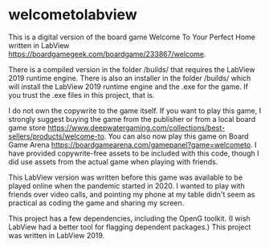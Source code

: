 # welcometolabview
This is a digital version of the board game Welcome To Your Perfect Home written in LabView https://boardgamegeek.com/boardgame/233867/welcome.

There is a compiled version in the folder /builds/ that requires the LabView 2019 runtime engine. There is also an installer in the folder /builds/ which will install the LabView 2019 runtime engine and the .exe for the game. If you trust the .exe files in this project, that is.

I do not own the copywrite to the game itself. If you want to play this game, I strongly suggest buying the game from the publisher or from a local board game store https://www.deepwatergaming.com/collections/best-sellers/products/welcome-to. You can also now play this game on Board Game Arena https://boardgamearena.com/gamepanel?game=welcometo. I have provided copywrite-free assets to be included with this code, though I did use assets from the actual game when playing with friends.

This LabView version was written before this game was available to be played online when the pandemic started in 2020. I wanted to play with friends over video calls, and pointing my phone at my table didn't seem as practical as coding the game and sharing my screen.

This project has a few dependencies, including the OpenG toolkit. (I wish LabView had a better tool for flagging dependent packages.)
This project was written in LabView 2019.
